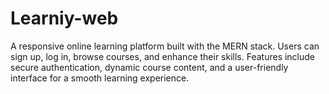 # Learniy-web
A responsive online learning platform built with the MERN stack. Users can sign up, log in, browse courses, and enhance their skills. Features include secure authentication, dynamic course content, and a user-friendly interface for a smooth learning experience.
